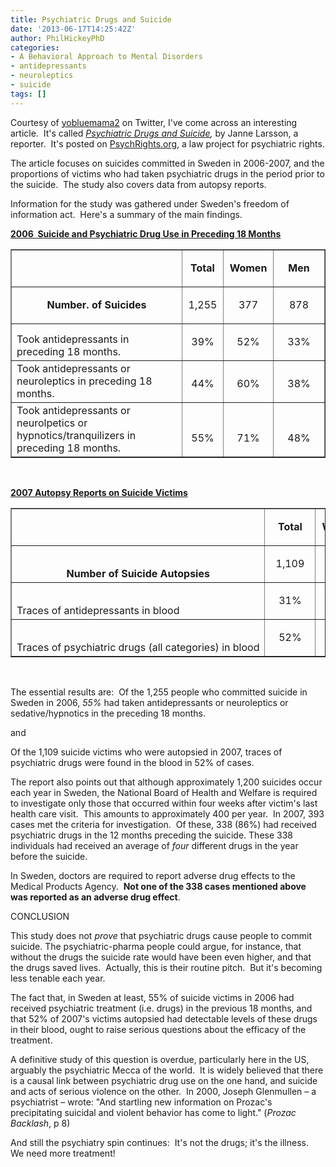 ```yaml
---
title: Psychiatric Drugs and Suicide
date: '2013-06-17T14:25:42Z'
author: PhilHickeyPhD
categories:
- A Behavioral Approach to Mental Disorders
- antidepressants
- neuroleptics
- suicide
tags: []
---
```


Courtesy of <a href="https://twitter.com/yobluemama2">yobluemama2</a> on Twitter, I've come across an interesting article.  It's called <i><a href="http://psychrights.org/articles/081130JanneLarssonpsychiatricdrugssuicide.pdf">Psychiatric Drugs and Suicide</a>,</i> by Janne Larsson, a reporter.  It's posted on <a href="http://psychrights.org/index.htm">PsychRights.org</a>, a law project for psychiatric rights.

The article focuses on suicides committed in Sweden in 2006-2007, and the proportions of victims who had taken psychiatric drugs in the period prior to the suicide.  The study also covers data from autopsy reports.

Information for the study was gathered under Sweden's freedom of information act.  Here's a summary of the main findings.

<strong><span style="text-decoration: underline;">2006  Suicide and Psychiatric Drug Use in Preceding 18 Months</span></strong>
<table width="433" border="1" cellspacing="0" cellpadding="0">
<tbody>
<tr>
<td valign="bottom" nowrap="nowrap" width="256"></td>
<td valign="bottom" nowrap="nowrap" width="49">
<p align="center"><b>Total</b></p>
</td>
<td valign="bottom" nowrap="nowrap" width="63">
<p align="center"><b>Women</b></p>
</td>
<td valign="bottom" nowrap="nowrap" width="65">
<p align="center"><b>Men</b></p>
</td>
</tr>
<tr>
<td valign="bottom" nowrap="nowrap" width="256">
<p align="center"><b>Number. of Suicides</b></p>
</td>
<td valign="bottom" nowrap="nowrap" width="49">
<p align="center">1,255</p>
</td>
<td valign="bottom" nowrap="nowrap" width="63">
<p align="center">377</p>
</td>
<td valign="bottom" nowrap="nowrap" width="65">
<p align="center">878</p>
</td>
</tr>
<tr>
<td valign="bottom" width="256">Took antidepressants in preceding 18 months.</td>
<td valign="bottom" nowrap="nowrap" width="49">
<p align="center">39%</p>
</td>
<td valign="bottom" nowrap="nowrap" width="63">
<p align="center">52%</p>
</td>
<td valign="bottom" nowrap="nowrap" width="65">
<p align="center">33%</p>
</td>
</tr>
<tr>
<td valign="bottom" width="256">Took antidepressants or neuroleptics in preceding 18 months.</td>
<td valign="bottom" nowrap="nowrap" width="49">
<p align="center">44%</p>
</td>
<td valign="bottom" nowrap="nowrap" width="63">
<p align="center">60%</p>
</td>
<td valign="bottom" nowrap="nowrap" width="65">
<p align="center">38%</p>
</td>
</tr>
<tr>
<td valign="bottom" width="256">Took antidepressants or neurolpetics or hypnotics/tranquilizers in preceding 18 months.</td>
<td valign="bottom" nowrap="nowrap" width="49">
<p align="center">55%</p>
</td>
<td valign="bottom" nowrap="nowrap" width="63">
<p align="center">71%</p>
</td>
<td valign="bottom" nowrap="nowrap" width="65">
<p align="center">48%</p>
</td>
</tr>
</tbody>
</table>
&nbsp;

<strong><span style="text-decoration: underline;">2007 Autopsy Reports on Suicide Victims</span></strong>
<table width="433" border="1" cellspacing="0" cellpadding="0">
<tbody>
<tr>
<td valign="bottom" nowrap="nowrap" width="305"></td>
<td valign="bottom" nowrap="nowrap" width="64">
<p align="center"><strong>Total</strong></p>
</td>
<td valign="bottom" nowrap="nowrap" width="64">
<p align="center"><strong>Women</strong></p>
</td>
</tr>
<tr>
<td style="text-align: center;" valign="bottom" nowrap="nowrap" width="305"><strong>Number of Suicide Autopsies</strong></td>
<td valign="bottom" nowrap="nowrap" width="64">
<p align="center">1,109</p>
</td>
<td valign="bottom" nowrap="nowrap" width="64">
<p align="center">320</p>
</td>
</tr>
<tr>
<td valign="bottom" nowrap="nowrap" width="305">Traces of antidepressants in blood</td>
<td valign="bottom" nowrap="nowrap" width="64">
<p align="center">31%</p>
</td>
<td valign="bottom" nowrap="nowrap" width="64">
<p align="center">41%</p>
</td>
</tr>
<tr>
<td valign="bottom" nowrap="nowrap" width="305">Traces of psychiatric drugs (all categories) in blood</td>
<td valign="bottom" nowrap="nowrap" width="64">
<p align="center">52%</p>
</td>
<td valign="bottom" nowrap="nowrap" width="64">
<p align="center">65%</p>
</td>
</tr>
</tbody>
</table>
&nbsp;

The essential results are:  Of the 1,255 people who committed suicide in Sweden in 2006, <i>55%</i> had taken antidepressants or neuroleptics or sedative/hypnotics in the preceding 18 months.

and

Of the 1,109 suicide victims who were autopsied in 2007, traces of psychiatric drugs were found in the blood in 52% of cases.

The report also points out that although approximately 1,200 suicides occur each year in Sweden, the National Board of Health and Welfare is required to investigate only those that occurred within four weeks after victim's last health care visit.  This amounts to approximately 400 per year.  In 2007, 393 cases met the criteria for investigation.  Of these, 338 (86%) had received psychiatric drugs in the 12 months preceding the suicide. These 338 individuals had received an average of <i>four</i> different drugs in the year before the suicide.

In Sweden, doctors are required to report adverse drug effects to the Medical Products Agency.  <strong>Not one of the 338 cases mentioned above was reported as an adverse drug effect</strong>.

CONCLUSION

This study does not <i>prove</i> that psychiatric drugs cause people to commit suicide. The psychiatric-pharma people could argue, for instance, that without the drugs the suicide rate would have been even higher, and that the drugs saved lives.  Actually, this is their routine pitch.  But it's becoming less tenable each year.

The fact that, in Sweden at least, 55% of suicide victims in 2006 had received psychiatric treatment (i.e. drugs) in the previous 18 months, and that 52% of 2007's victims autopsied had detectable levels of these drugs in their blood, ought to raise serious questions about the efficacy of the treatment.

A definitive study of this question is overdue, particularly here in the US, arguably the psychiatric Mecca of the world.  It is widely believed that there is a causal link between psychiatric drug use on the one hand, and suicide and acts of serious violence on the other.  In 2000, Joseph Glenmullen – a psychiatrist – wrote: "And startling new information on Prozac's precipitating suicidal and violent behavior has come to light." (<i>Prozac Backlash</i>, p 8)

And still the psychiatry spin continues:  It's not the drugs; it's the illness.  We need more treatment!

&nbsp;